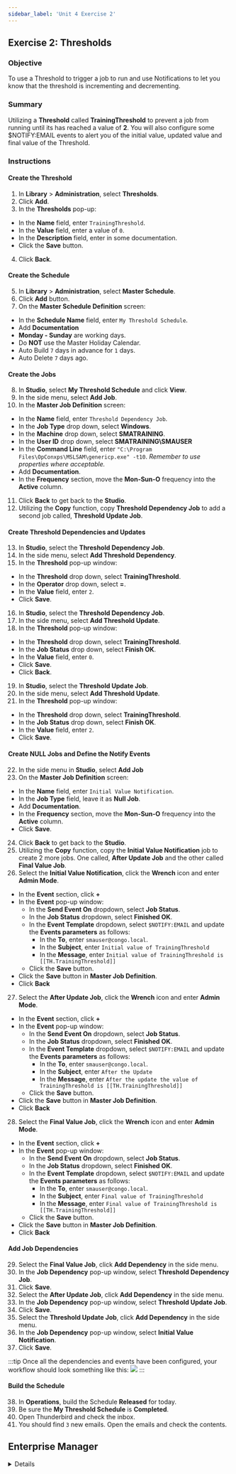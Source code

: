 ```yaml
---
sidebar_label: 'Unit 4 Exercise 2'
---
```


## Exercise 2: Thresholds

### Objective

To use a Threshold to trigger a job to run and use Notifications to let you know that the threshold is incrementing and decrementing.

### Summary

Utilizing a **Threshold** called **TrainingThreshold** to prevent a job from running until its has reached a value of **2**. You will also configure some $NOTIFY:EMAIL events to alert you of the initial value, updated value and final value of the Threshold.

### Instructions

#### Create the Threshold

1.  In **Library** > **Administration**, select **Thresholds**. 
2.  Click **Add**.
3.  In the **Thresholds** pop-up:
  * In the **Name** field, enter ```TrainingThreshold```.
  * In the **Value** field, enter a value of ```0```.
  * In the **Description** field, enter in some documentation.
  * Click the **Save** button.
4.  Click **Back**.

#### Create the Schedule
5.  In **Library** > **Administration**, select **Master Schedule**.
6.  Click **Add** button.
7.  On the **Master Schedule Definition** screen:
  * In the **Schedule Name** field, enter ```My Threshold Schedule```.
  * Add **Documentation**
  * **Monday - Sunday** are working days.
  * Do **NOT** use the Master Holiday Calendar.
  * Auto Build ```7``` days in advance for ```1``` days.
  * Auto Delete ```7``` days ago.

#### Create the Jobs

8.  In **Studio**, select **My Threshold Schedule** and click **View**.
9.  In the side menu, select **Add Job**.
10. In the **Master Job Definition** screen:
  * In the **Name** field, enter ```Threshold Dependency Job```.
  * In the **Job Type** drop down, select **Windows**.
  * In the **Machine** drop down, select **SMATRAINING**.
  * In the **User ID** drop down, select **SMATRAINING\SMAUSER**
  * In the **Command Line** field, enter ```"C:\Program Files\OpConxps\MSLSAM\genericp.exe" -t10```. *Remember to use properties where acceptable.*
  * Add **Documentation**.
  * In the **Frequency** section, move the **Mon-Sun-O** frequency into the **Active** column.
11. Click **Back** to get back to the **Studio**.
12. Utilizing the **Copy** function, copy **Threshold Dependency Job** to add a second job called, **Threshold Update Job**.

#### Create Threshold Dependencies and Updates

13. In **Studio**, select the **Threshold Dependency Job**.
14. In the side menu, select **Add Threshold Dependency**.
15. In the **Threshold** pop-up window:
  * In the **Threshold** drop down, select **TrainingThreshold**.
  * In the **Operator** drop down, select **=**.
  * In the **Value** field, enter ```2```.
  * Click **Save**.
16. In **Studio**, select the **Threshold Dependency Job**.
17. In the side menu, select **Add Threshold Update**.
18. In the **Threshold** pop-up window:
  * In the **Threshold** drop down, select **TrainingThreshold**.
  * In the **Job Status** drop down, select **Finish OK**.
  * In the **Value** field, enter ```0```.
  * Click **Save**.
  * Click **Back**.
19. In **Studio**, select the **Threshold Update Job**.
20. In the side menu, select **Add Threshold Update**.
21. In the **Threshold** pop-up window:
  * In the **Threshold** drop down, select **TrainingThreshold**.
  * In the **Job Status** drop down, select **Finish OK**.
  * In the **Value** field, enter ```2```.
  * Click **Save**.

#### Create NULL Jobs and Define the Notify Events

22. In the side menu in **Studio**, select **Add Job**
23. On the **Master Job Definition** screen:
  * In the **Name** field, enter ```Initial Value Notification```.
  * In the **Job Type** field, leave it as **Null Job**.
  * Add **Documentation**.
  * In the **Frequency** section, move the **Mon-Sun-O** frequency into the **Active** column.
  * Click **Save**.
24. Click **Back** to get back to the **Studio**. 
25. Utilizing the **Copy** function, copy the **Initial Value Notification** job to create 2 more jobs. One called, **After Update Job** and the other called **Final Value Job**.
26. Select the **Initial Value Notification**, click the **Wrench** icon and enter **Admin Mode**. 
  * In the **Event** section, click **+**
  * In the **Event** pop-up window:
    * In the **Send Event On** dropdown, select **Job Status**.
    * In the **Job Status** dropdown, select **Finished OK**.
    * In the **Event Template** dropdown, select ```$NOTIFY:EMAIL``` and update the **Events parameters** as follows:
	  * In the **To**, enter ```smauser@congo.local```.
	  * In the **Subject**, enter ```Initial value of TrainingThreshold```
	  * In the **Message**, enter ```Initial value of TrainingThreshold is [[TH.TrainingThreshold]]```
    * Click the **Save** button.
  * Click the **Save** button in **Master Job Definition**.
  * Click **Back**
27. Select the **After Update Job**, click the **Wrench** icon and enter **Admin Mode**. 
  * In the **Event** section, click **+**
  * In the **Event** pop-up window:
    * In the **Send Event On** dropdown, select **Job Status**.
    * In the **Job Status** dropdown, select **Finished OK**.
    * In the **Event Template** dropdown, select ```$NOTIFY:EMAIL``` and update the **Events parameters** as follows:
	  * In the **To**, enter ```smauser@congo.local```.
	  * In the **Subject**, enter ```After the Update```
	  * In the **Message**, enter ```After the update the value of TrainingThreshold is [[TH.TrainingThreshold]]```
    * Click the **Save** button.
  * Click the **Save** button in **Master Job Definition**.
  * Click **Back**
28. Select the **Final Value Job**, click the **Wrench** icon and enter **Admin Mode**. 
  * In the **Event** section, click **+**
  * In the **Event** pop-up window:
    * In the **Send Event On** dropdown, select **Job Status**.
    * In the **Job Status** dropdown, select **Finished OK**.
    * In the **Event Template** dropdown, select ```$NOTIFY:EMAIL``` and update the **Events parameters** as follows:
	  * In the **To**, enter ```smauser@congo.local```.
	  * In the **Subject**, enter ```Final value of TrainingThreshold```
	  * In the **Message**, enter ```Final value of TrainingThreshold is [[TH.TrainingThreshold]]```
    * Click the **Save** button.
  * Click the **Save** button in **Master Job Definition**.
  * Click **Back**

#### Add Job Dependencies

29. Select the **Final Value Job**, click **Add Dependency** in the side menu.
30. In the **Job Dependency** pop-up window, select **Threshold Dependency Job**.
31. Click **Save**.
32. Select the **After Update Job**, click **Add Dependency** in the side menu.
33. In the **Job Dependency** pop-up window, select **Threshold Update Job**.
34. Click **Save**.
35. Select the **Threshold Update Job**, click **Add Dependency** in the side menu.
36. In the **Job Dependency** pop-up window, select **Initial Value Notification**.
37. Click **Save**.

:::tip
Once all the dependencies and events have been configured, your workflow should look something like this:
![](../static/imgbasic/Threshold_Schedule_Image.png)
:::

#### Build the Schedule

38. In **Operations**, build the Schedule **Released** for today.
39. Be sure the **My Threshold Schedule** is **Completed**.
40. Open Thunderbird and check the inbox.
41. You should find ```3``` new emails. Open the emails and check the contents.


## Enterprise Manager

<details>

:::tip [Walkthrough Video - Unit 4 Exercise 2](../static/videobasic/U4E2.mp4)

:::

1.	Create the Threshold.
	* Under the **Administration** topic, Double-Click on **Thresholds**. 
	* Click the **Add** button on the Thresholds toolbar.
	* In the Name textbox, type **TrainingThreshold**, type some documentation and in the **Threshold** textbox enter a value of ```0```.
	* Click the **Save** button on the Thresholds toolbar. Close the Thresholds tab.
2.	Create the Schedule and Jobs.
	* Under the **Administration** topic, Double-Click **Schedule Master**.
	* Click the **Add** button on the **Schedule Master** toolbar.
	* Add a new Schedule called **My Threshold Schedule**.
	* Use these settings for the Schedule:
		* Monday through Sunday are working days.
		* Do **NOT** use the Master Holiday Calendar.
		* Auto Build ```7``` days in advance for ```1``` days.
		* Auto Delete ```7``` days ago.
	* Do not forget to add **Documentation** to your Schedule.
	* Close the **Schedule Master** and open the **Job Master** to add your Jobs.
	* Select the **My Threshold Schedule**.
	* Click the **Add** button on the Job Master toolbar.
	* Add a new Job named **Threshold Dependency Job** have it run the following:
		* Program: ```Genericp.exe``` program to run for ```10``` seconds.   
        :::note
        If using Ctrl+F, do not select a command line that is using a Schedule or Job Instance Property 
        :::
	    * Machine: ```SMATraining```
		* User: ```SMATRAINING\SMAUSER```
		* Frequency: ```Example-Mon-Sun-O```
		* Also do not forget to add **Documentation**.
3.	Create the Threshold Dependency.
	* Click on the **Dependencies** tab.
	* Click on the **Threshold/Resource Dependency** tab.
	* In the **Threshold/Resource Dependency** frame, click the **Add** button.
	* In the **Threshold/Resource** drop-down list, select **TrainingThreshold**.
	* In the **Operator** drop-down list, select ```=``` (**equals symbol**).
	* In the **Value** textbox, type ```2```.
	* Click the **OK** button.
4.	Create a Threshold/Resource Update:
	* Click on the **Threshold/Resource Update** tab.
	* In the **Threshold/Resource Update** frame, click the **Add** button.
	* Select **TrainingThreshold** from the drop-down list.
	* In the **Job Status** drop-down list, select **Finished OK**.
	* In the **Value** textbox, type ```0```.
	* Click **OK**.
5.	Click the **Add** button on the **Job Master** toolbar to add another Job.
6.	Name the Job as **Threshold Update Job**.
	* Program: ```Genericp.exe``` program to run for ```10``` seconds 
	* Machine: ```SMATraining```
	* User: ```SMATRAINING\SMAUSER```
	* Frequency: ```Example-Mon-Sun-O```
	* Also do not forget to add **Documentation**.
7.	Create a Threshold/Resource Update:
	* Click on the **Threshold/Resource Update** tab.
	* In the **Threshold/Resource Update** frame, click the **Add** button.
	* Select **TrainingThreshold** from the drop-down list.
	* In the **Job Status** drop-down list, select **Finished OK**.
	* In the **Value** textbox, type ```2```.
8.	Add a Null Job to the Schedule to send a notification with the initial value of the Threshold.
	* Click the **Add** button on the **Job Master** toolbar.
	* Name the Job as **Threshold Initial Value Job** and 
	* Frequency: **Mon-Sun-O**
	* Click the **Events** tab and click the **Add** button in the **Events** frame.
	* Select the **Job Status** radio button.
	* Click **Next**.
	* Select **Finished OK** from the **Job Status** drop-down list.
	* Click **Next**.
	* Select the ```$NOTIFY:EMAIL``` Event from the **Event Template** drop-down list.
	* Update the **Events parameters** as follows:
		* ```smauser@congo.local,,,Initial value of TrainingThreshold,Initial value of TrainingThreshold is [[TH.TrainingThreshold]]```

	* Click **Finish**.
9.	Add a second Null Job to the Schedule to send a notification with the value of the Threshold after it is updated to ```2```.
	* Be sure you have the **Threshold Initial Value Job** selected. 
	* Click the **Copy** button (fourth button from the right) on the **Job Master** toolbar to copy this Job.
	* Name the new Job as **Threshold After Update Job**.
	* Go to the **Events** tab and change the **Event** to the following:
		* ```smauser@congo.local,,,After the update,After the update the value of TrainingThreshold is [[TH.TrainingThreshold]]```
10.	Add a third Null Job to the Schedule to send a notification with the final value of the Threshold.
	* Be sure you have the **Threshold After Update Job** selected. 
	* Click the **Copy** button (fourth button from the right) on the **Job Master** toolbar to copy this Job.
	* Name the new Job as **Threshold Final Value Job**.
	* Go to the **Events** tab and change the **Event** to the following:
		* ```smauser@congo.local,,,Final value of TrainingThreshold,Final value of TrainingThreshold is [[TH.TrainingThreshold]]```
11.	Close the Job Master and the Schedule Master (if open).
12.	Open Workflow Designer to set Dependencies.
	* Select the **My Threshold Schedule** from the Select Schedule frame.

![](../static/imgbasic/414.png)

13.	**Build** the Schedule **Released** for today.
	* Open one of the operations views (**List** or **Matrix**) or use **Solution Manager**. 
14.	Be sure the **My Threshold Schedule** is **Completed**.
15.	Open Thunderbird and check the inbox.
16.	You should find ```3``` new emails. Open the emails and check the contents.

</details>